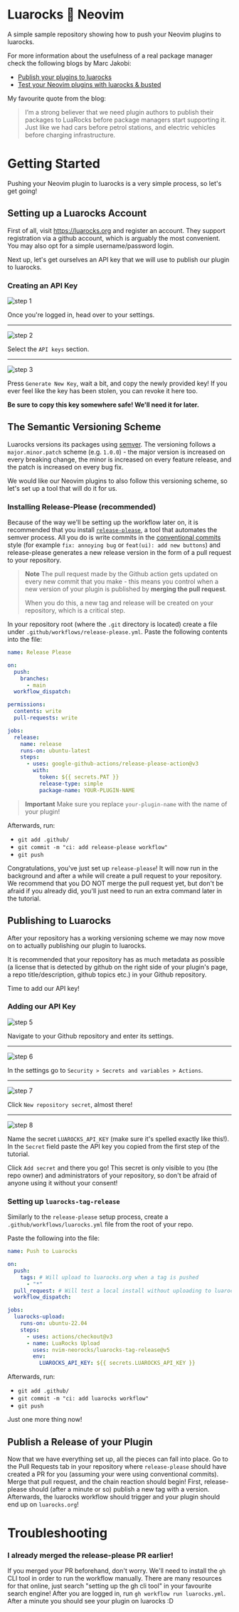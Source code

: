 # Luarocks :purple_heart: Neovim

A simple sample repository showing how to push your Neovim plugins to luarocks.

For more information about the usefulness of a real package manager check the following blogs
by Marc Jakobi:
- [Publish your plugins to luarocks](https://mrcjkb.dev/posts/2023-01-10-luarocks-tag-release.html)
- [Test your Neovim plugins with luarocks & busted](https://mrcjkb.dev/posts/2023-06-06-luarocks-test.html)

My favourite quote from the blog:
> I’m a strong believer that we need plugin authors to publish their packages to LuaRocks before package managers start supporting it. Just like we had cars before petrol stations, and electric vehicles before charging infrastructure.

# Getting Started

Pushing your Neovim plugin to luarocks is a very simple process, so let's get going!

## Setting up a Luarocks Account

First of all, visit https://luarocks.org and register an account. They support registration via a github account,
which is arguably the most convenient. You may also opt for a simple username/password login.

Next up, let's get ourselves an API key that we will use to publish our plugin to luarocks.

### Creating an API Key

![step 1](https://github.com/nvim-neorg/neorg/assets/76052559/727c325f-a9a8-493c-811f-b06871b6eabe)

Once you're logged in, head over to your settings.


---

![step 2](https://github.com/nvim-neorg/neorg/assets/76052559/392327eb-08b3-479e-8047-c2e78b21e5d8)

Select the `API keys` section.

---

![step 3](https://github.com/nvim-neorg/neorg/assets/76052559/591db8fe-472f-4847-a4f1-29d7478c114c)

Press `Generate New Key`, wait a bit, and copy the newly provided key! If you ever feel like
the key has been stolen, you can revoke it here too.

**Be sure to copy this key somewhere safe! We'll need it for later.**

## The Semantic Versioning Scheme

Luarocks versions its packages using [semver](https://semver.org/). The versioning follows a `major.minor.patch`
scheme (e.g. `1.0.0`) - the major version is increased on every breaking change, the minor is increased
on every feature release, and the patch is increased on every bug fix.

We would like our Neovim plugins to also follow this versioning scheme, so let's set up a tool that will
do it for us.

### Installing Release-Please (recommended)

Because of the way we'll be setting up the workflow later on, it is recommended that you install [`release-please`](https://github.com/google-github-actions/release-please-action),
a tool that automates the semver process. All you do is write commits in the [conventional commits](https://www.conventionalcommits.org/en/v1.0.0/)
style (for example `fix: annoying bug` or `feat(ui): add new buttons`) and release-please generates a new release
version in the form of a pull request to your repository.

> **Note**
> The pull request made by the Github action gets updated on every new commit that you make - this means you control
  when a new version of your plugin is published by **merging the pull request**.
>
> When you do this, a new tag and release will be created on your repository, which is a critical step.

In your repository root (where the `.git` directory is located) create a file under `.github/workflows/release-please.yml`.
Paste the following contents into the file:
```yml
name: Release Please

on:
  push:
    branches:
      - main
  workflow_dispatch:

permissions:
  contents: write
  pull-requests: write

jobs:
  release:
    name: release
    runs-on: ubuntu-latest
    steps:
      - uses: google-github-actions/release-please-action@v3
        with:
          token: ${{ secrets.PAT }}
          release-type: simple
          package-name: YOUR-PLUGIN-NAME
```

> **Important**
> Make sure you replace `your-plugin-name` with the name of your plugin!

Afterwards, run:
- `git add .github/`
- `git commit -m "ci: add release-please workflow"`
- `git push`

Congratulations, you've just set up `release-please`! It will now run in the background and after a while will create a pull
request to your repository. We recommend that you DO NOT merge the pull request yet, but don't be afraid if you already did,
you'll just need to run an extra command later in the tutorial.

## Publishing to Luarocks

After your repository has a working versioning scheme we may now move on to actually publishing our plugin to luarocks.

It is recommended that your repository has as much metadata as possible (a license that is detected by github on the right side
of your plugin's page, a repo title/description, github topics etc.) in your Github repository.

Time to add our API key!

### Adding our API Key

![step 5](https://github.com/vhyrro/sample-luarocks-plugin/assets/76052559/3fab5791-189f-42cb-b8b2-824af45a114d)

Navigate to your Github repository and enter its settings.

---

![step 6](https://github.com/vhyrro/sample-luarocks-plugin/assets/76052559/ab8ca077-3f8a-4263-9583-2abcebdf9e6a)

In the settings go to `Security > Secrets and variables > Actions`.

---

![step 7](https://github.com/vhyrro/sample-luarocks-plugin/assets/76052559/a67ddd29-5021-4d45-ae74-8a40507ccc51)

Click `New repository secret`, almost there!

---

![step 8](https://github.com/vhyrro/sample-luarocks-plugin/assets/76052559/48590516-cf03-43a4-9ded-575c5a63caf5)

Name the secret `LUAROCKS_API_KEY` (make sure it's spelled exactly like this!). In the `Secret` field paste
the API key you copied from the first step of the tutorial.

Click `Add secret` and there you go! This secret is only visible to you (the
repo owner) and administrators of your repository, so don't be afraid of anyone using it without your consent!

### Setting up `luarocks-tag-release`

Similarly to the `release-please` setup process, create a `.github/workflows/luarocks.yml` file from the root of your repo.

Paste the following into the file:
```yml
name: Push to Luarocks

on:
  push:
    tags: # Will upload to luarocks.org when a tag is pushed
      - "*"
  pull_request: # Will test a local install without uploading to luarocks.org
  workflow_dispatch:

jobs:
  luarocks-upload:
    runs-on: ubuntu-22.04
    steps:
      - uses: actions/checkout@v3
      - name: LuaRocks Upload
        uses: nvim-neorocks/luarocks-tag-release@v5
        env:
          LUAROCKS_API_KEY: ${{ secrets.LUAROCKS_API_KEY }}
```

Afterwards, run:
- `git add .github/`
- `git commit -m "ci: add luarocks workflow"`
- `git push`

Just one more thing now!

## Publish a Release of your Plugin

Now that we have everything set up, all the pieces can fall into place.
Go to the Pull Requests tab in your repository where `release-please` should have created a PR for you
(assuming your were using conventional commits). Merge that pull request, and the chain reaction should begin!
First, release-please should (after a minute or so) publish a new tag with a version. Afterwards, the luarocks
workflow should trigger and your plugin should end up on `luarocks.org`!

# Troubleshooting

### I already merged the release-please PR earlier!

If you merged your PR beforehand, don't worry. We'll need to install the `gh` CLI tool in order to run
the workflow manually. There are many resources for that online, just search "setting up the gh cli tool" in
your favourite search engine! After you are logged in, run `gh workflow run luarocks.yml`. After a minute you should
see your plugin on luarocks :D

